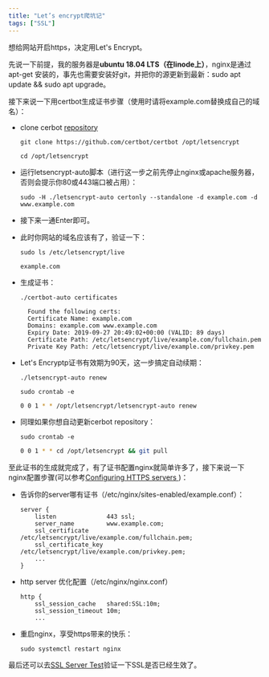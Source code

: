```yaml
---
title: "Let’s encrypt爬坑记"
tags: ["SSL"]
---
```


想给网站开启https，决定用Let's Encrypt。

先说一下前提，我的服务器是**ubuntu 18.04 LTS（在linode上）**，nginx是通过apt-get 安装的，事先也需要安装好git，并把你的源更新到最新：sudo apt update && sudo apt upgrade。

接下来说一下用certbot生成证书步骤（使用时请将example.com替换成自己的域名）：

 - clone cerbot [repository](https://github.com/certbot/certbot)

   `git clone https://github.com/certbot/certbot /opt/letsencrypt`

   `cd /opt/letsencrypt`

- 运行letsencrypt-auto脚本（进行这一步之前先停止nginx或apache服务器，否则会提示你80或443端口被占用）：

   `sudo -H ./letsencrypt-auto certonly --standalone -d example.com -d www.example.com` 

-  接下来一通Enter即可。

-  此时你网站的域名应该有了，验证一下：

   `sudo ls /etc/letsencrypt/live`

   ```
   example.com
   ```

- 生成证书：

   `./certbot-auto certificates`

    ```
      Found the following certs:
      Certificate Name: example.com
      Domains: example.com www.example.com
      Expiry Date: 2019-09-27 20:49:02+00:00 (VALID: 89 days)
      Certificate Path: /etc/letsencrypt/live/example.com/fullchain.pem
      Private Key Path: /etc/letsencrypt/live/example.com/privkey.pem
    ```

-  Let's Encryptp证书有效期为90天，这一步搞定自动续期：

   `./letsencrypt-auto renew`

   `sudo crontab -e`

   ```bash
   0 0 1 * * /opt/letsencrypt/letsencrypt-auto renew
   ```

-  同理如果你想自动更新cerbot repository：

   `sudo crontab -e`

   ```bash
   0 0 1 * * cd /opt/letsencrypt && git pull
   ```

至此证书的生成就完成了，有了证书配置nginx就简单许多了，接下来说一下nginx配置步骤(可以参考[Configuring HTTPS servers ](http://nginx.org/cn/docs/http/configuring_https_servers.html))：

-  告诉你的server哪有证书（/etc/nginx/sites-enabled/example.conf）：

   ```
   server {
       listen              443 ssl;
       server_name         www.example.com;
       ssl_certificate     /etc/letsencrypt/live/example.com/fullchain.pem;
       ssl_certificate_key /etc/letsencrypt/live/example.com/privkey.pem;
       ...
   }
   ```

-  http server 优化配置（/etc/nginx/nginx.conf）

   ```
   http {
       ssl_session_cache   shared:SSL:10m;
       ssl_session_timeout 10m;
       ...
   ```

-  重启nginx，享受https带来的快乐：

   `sudo systemctl restart nginx`

最后还可以去[SSL Server Test](https://www.ssllabs.com/ssltest/)验证一下SSL是否已经生效了。
